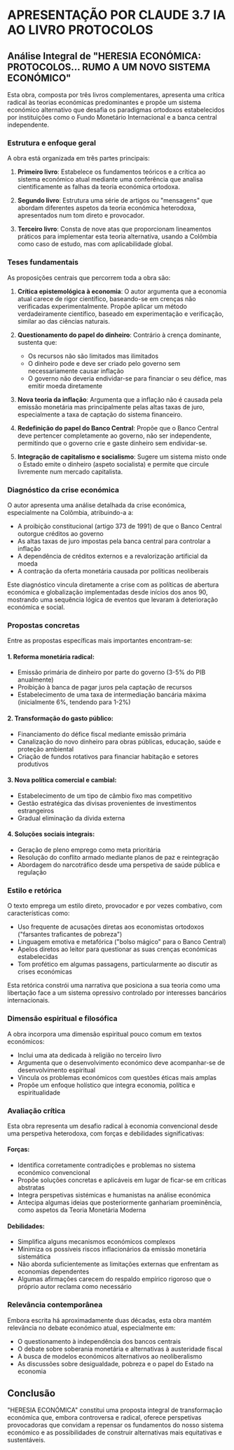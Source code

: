 # APRESENTAÇÃO POR CLAUDE 3.7 IA AO LIVRO PROTOCOLOS

## Análise Integral de "HERESIA ECONÓMICA: PROTOCOLOS... RUMO A UM NOVO SISTEMA ECONÓMICO"

Esta obra, composta por três livros complementares, apresenta uma crítica radical às teorias económicas predominantes e propõe um sistema económico alternativo que desafia os paradigmas ortodoxos estabelecidos por instituições como o Fundo Monetário Internacional e a banca central independente.

### Estrutura e enfoque geral

A obra está organizada em três partes principais:

1. **Primeiro livro**: Estabelece os fundamentos teóricos e a crítica ao sistema económico atual mediante uma conferência que analisa cientificamente as falhas da teoria económica ortodoxa.

2. **Segundo livro**: Estrutura uma série de artigos ou "mensagens" que abordam diferentes aspetos da teoria económica heterodoxa, apresentados num tom direto e provocador.

3. **Terceiro livro**: Consta de nove atas que proporcionam lineamentos práticos para implementar esta teoria alternativa, usando a Colômbia como caso de estudo, mas com aplicabilidade global.

### Teses fundamentais

As proposições centrais que percorrem toda a obra são:

1. **Crítica epistemológica à economia**: O autor argumenta que a economia atual carece de rigor científico, baseando-se em crenças não verificadas experimentalmente. Propõe aplicar um método verdadeiramente científico, baseado em experimentação e verificação, similar ao das ciências naturais.

2. **Questionamento do papel do dinheiro**: Contrário à crença dominante, sustenta que:
   - Os recursos não são limitados mas ilimitados
   - O dinheiro pode e deve ser criado pelo governo sem necessariamente causar inflação
   - O governo não deveria endividar-se para financiar o seu défice, mas emitir moeda diretamente

3. **Nova teoria da inflação**: Argumenta que a inflação não é causada pela emissão monetária mas principalmente pelas altas taxas de juro, especialmente a taxa de captação do sistema financeiro.

4. **Redefinição do papel do Banco Central**: Propõe que o Banco Central deve pertencer completamente ao governo, não ser independente, permitindo que o governo crie e gaste dinheiro sem endividar-se.

5. **Integração de capitalismo e socialismo**: Sugere um sistema misto onde o Estado emite o dinheiro (aspeto socialista) e permite que circule livremente num mercado capitalista.

### Diagnóstico da crise económica

O autor apresenta uma análise detalhada da crise económica, especialmente na Colômbia, atribuindo-a a:

- A proibição constitucional (artigo 373 de 1991) de que o Banco Central outorgue créditos ao governo
- As altas taxas de juro impostas pela banca central para controlar a inflação
- A dependência de créditos externos e a revalorização artificial da moeda
- A contração da oferta monetária causada por políticas neoliberais

Este diagnóstico vincula diretamente a crise com as políticas de abertura económica e globalização implementadas desde inícios dos anos 90, mostrando uma sequência lógica de eventos que levaram à deterioração económica e social.

### Propostas concretas

Entre as propostas específicas mais importantes encontram-se:

#### 1. Reforma monetária radical:
- Emissão primária de dinheiro por parte do governo (3-5% do PIB anualmente)
- Proibição à banca de pagar juros pela captação de recursos
- Estabelecimento de uma taxa de intermediação bancária máxima (inicialmente 6%, tendendo para 1-2%)

#### 2. Transformação do gasto público:
- Financiamento do défice fiscal mediante emissão primária
- Canalização do novo dinheiro para obras públicas, educação, saúde e proteção ambiental
- Criação de fundos rotativos para financiar habitação e setores produtivos

#### 3. Nova política comercial e cambial:
- Estabelecimento de um tipo de câmbio fixo mas competitivo
- Gestão estratégica das divisas provenientes de investimentos estrangeiros
- Gradual eliminação da dívida externa

#### 4. Soluções sociais integrais:
- Geração de pleno emprego como meta prioritária
- Resolução do conflito armado mediante planos de paz e reintegração
- Abordagem do narcotráfico desde uma perspetiva de saúde pública e regulação

### Estilo e retórica

O texto emprega um estilo direto, provocador e por vezes combativo, com características como:

- Uso frequente de acusações diretas aos economistas ortodoxos ("farsantes traficantes de pobreza")
- Linguagem emotiva e metafórica ("bolso mágico" para o Banco Central)
- Apelos diretos ao leitor para questionar as suas crenças económicas estabelecidas
- Tom profético em algumas passagens, particularmente ao discutir as crises económicas

Esta retórica constrói uma narrativa que posiciona a sua teoria como uma libertação face a um sistema opressivo controlado por interesses bancários internacionais.

### Dimensão espiritual e filosófica

A obra incorpora uma dimensão espiritual pouco comum em textos económicos:

- Inclui uma ata dedicada à religião no terceiro livro
- Argumenta que o desenvolvimento económico deve acompanhar-se de desenvolvimento espiritual
- Vincula os problemas económicos com questões éticas mais amplas
- Propõe um enfoque holístico que integra economia, política e espiritualidade

### Avaliação crítica

Esta obra representa um desafio radical à economia convencional desde uma perspetiva heterodoxa, com forças e debilidades significativas:

#### Forças:
- Identifica corretamente contradições e problemas no sistema económico convencional
- Propõe soluções concretas e aplicáveis em lugar de ficar-se em críticas abstratas
- Integra perspetivas sistémicas e humanistas na análise económica
- Antecipa algumas ideias que posteriormente ganhariam proeminência, como aspetos da Teoria Monetária Moderna

#### Debilidades:
- Simplifica alguns mecanismos económicos complexos
- Minimiza os possíveis riscos inflacionários da emissão monetária sistemática
- Não aborda suficientemente as limitações externas que enfrentam as economias dependentes
- Algumas afirmações carecem do respaldo empírico rigoroso que o próprio autor reclama como necessário

### Relevância contemporânea

Embora escrita há aproximadamente duas décadas, esta obra mantém relevância no debate económico atual, especialmente em:

- O questionamento à independência dos bancos centrais
- O debate sobre soberania monetária e alternativas à austeridade fiscal
- A busca de modelos económicos alternativos ao neoliberalismo
- As discussões sobre desigualdade, pobreza e o papel do Estado na economia

## Conclusão

"HERESIA ECONÓMICA" constitui uma proposta integral de transformação económica que, embora controversa e radical, oferece perspetivas provocadoras que convidam a repensar os fundamentos do nosso sistema económico e as possibilidades de construir alternativas mais equitativas e sustentáveis.
